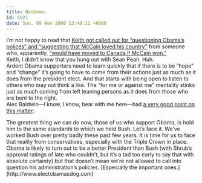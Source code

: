 ```yaml
---
title: Neobama.
id: 5921
date: Sun, 09 Nov 2008 13:48:11 +0000
---
```


I’m not happy to read that [Keith got called out for “questioning Obama’s polices” and “suggesting that McCain loved his country”](http://twitter.com/dkr/status/997613107) from someone who, apparently, [“would have moved to Canada if McCain won.”](http://twitter.com/dkr/status/997615692)  
 Keith, I didn’t know that you hung out with Sean Pean. Huh.  
 Ardent Obama supporters need to learn quickly that if there is to be “hope” and “change” it’s going to have to come from their actions just as much as it does from the president elect. And that starts with being open to listen to others who may not think a like. The “for me or against me” mentality stinks just as much coming from left leaning persons as it does from those who are bent to the right.  
 Alec Baldwin—I know, I know, bear with me here—had [a very good point on this matter](http://www.huffingtonpost.com/alec-baldwin/the-most-moving-moment-ca_b_141562.html):

<div class="quote">The greatest thing we can do now, those of us who support Obama, is hold him to the same standards to which we held Bush. Let’s face it. We’ve worked Bush over pretty badly these past few years. It is time for us to face that reality from conservatives, especially with the Triple Crown in place.</div>Obama is likely to turn out to be a better President than Bush (with Shrub’s approval ratings of late who couldn’t, but it’s a tad too early to say that with absolute certainty) but that doesn’t mean we’re not allowed to call into question his administration’s policies. [Especially the important ones.](http://www.electobamasdog.com)


